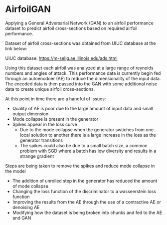 # AirfoilGAN
Applying a General Adversarial Network (GAN) to an airfoil performance dataset to predict airfoil cross-sections based on required airfoil performance. 

Dataset of airfoil cross-sections was obtained from UIUC database at the link below:

UIUC database: https://m-selig.ae.illinois.edu/ads.html

Using this dataset each airfoil was analyzed at a large range of reynolds numbers and angles of attack. This performance data is currently begin fed through an autoencdoer (AE) to reduce the dimensionality of the input data. The encoded data is then passed into the GAN with some additional noise data to create unique airfoil cross-sections.

At this point in time there are a handful of issues:            
- Quality of AE is poor due to the large amount of input data and small output dimension
- Mode collapse is present in the generator 
- Spikes appear in the loss curve
   - Due to the mode collapse when the generator swtiches from one local solution to another there is a large increase in the loss as the generator transitions
   - The spikes could also be due to a small batch size, a common problem with SGD where a batch has low diversity and results in a strange gradient

Steps are being taken to remove the spikes and reduce mode collapse in the model
- The addition of unrolled step in the generator has reduced the amount of mode collapse
- Changing the loss function of the discriminator to a wasseerstein loss function
- Improving the results from the AE through the use of a contractive AE or denoising AE
- Modifying how the dataset is being broken into chunks and fed to the AE and GAN
            
